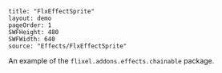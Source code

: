 ```
title: "FlxEffectSprite"
layout: demo
pageOrder: 1
SWFHeight: 480
SWFWidth: 640
source: "Effects/FlxEffectSprite"
```

An example of the `flixel.addons.effects.chainable` package.